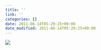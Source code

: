 ```yaml
---
title: ''
link: ''
categories: []
date: 2011-06-14T05:29:25+00:00
date_modified: 2011-06-14T05:29:25+00:00
---
```


![](http://share.hartl.co/instagram/2011-06-14.jpg)